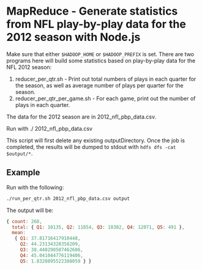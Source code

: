 MapReduce - Generate statistics from NFL play-by-play data for the 2012 season with Node.js
=======

Make sure that either ``$HADOOP_HOME`` or ``$HADOOP_PREFIX`` is set.  There are two programs here will build some statistics based on play-by-play data for the NFL 2012 season:
1. reducer_per_qtr.sh - Print out total numbers of plays in each quarter for the season, as well as average number of plays per quarter for the season.
2. reducer_per_qtr_per_game.sh - For each game, print out the number of plays in each quarter.

The data for the 2012 season are in 2012_nfl_pbp_data.csv.

Run with
  ./<programName> 2012_nfl_pbp_data.csv <outputDirectory>

This script will first delete any existing outputDirectory.  Once the job is completed, the results will be dumped to stdout with ``hdfs dfs -cat $output/*``.

## Example
Run with the following:
```bash
./run_per_qtr.sh 2012_nfl_pbp_data.csv output
```
The output will be:
```javascript
{ count: 268, 
  total: { Q1: 10135, Q2: 11854, Q3: 10302, Q4: 12071, Q5: 491 }, 
  mean:   
   { Q1: 37.81716417910448, 
     Q2: 44.23134328358209, 
     Q3: 38.440298507462686,  
     Q4: 45.041044776119406,  
     Q5: 1.8320895522388059 } } 
```

